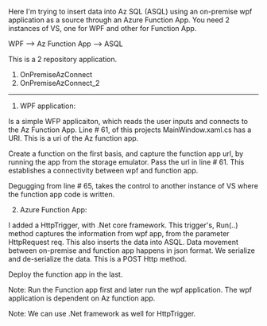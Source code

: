 Here I'm trying to insert data into Az SQL (ASQL) using an on-premise wpf application as a source through an Azure Function App.
You need 2 instances of VS, one for WPF and other for Function App.

WPF --> Az Function App --> ASQL

This is a 2 repository application.
1. OnPremiseAzConnect
2. OnPremiseAzConnect_2
--------------------------------------------------------------

1. WPF application:

Is a simple WFP applicaiton, which reads the user inputs and connects to the Az Function App. Line # 61, of this projects 
MainWindow.xaml.cs has a URI. This is a uri of the Az function app. 

Create a function on the first basis, and capture the function app url, by running the app from the storage emulator.
Pass the url in line # 61.
This establishes a connectivity between wpf and function app.

Degugging from line # 65, takes the control to another instance of VS where the function app code is written.

2. Azure Function App:

I added a HttpTrigger, with .Net core framework. This trigger's, Run(..) method captures the information from wpf app, from the 
parameter HttpRequest req.
This also inserts the data into ASQL.
Data movement between on-premise and function app happens in json format. We serialize and de-serialize the data. This is a POST Http 
method.

Deploy the function app in the last.

Note: Run the Function app first and later run the wpf application. The wpf application is dependent on Az function app.

Note: We can use .Net framework as well for HttpTrigger.
